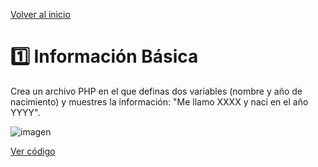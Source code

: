 [Volver al inicio](https://github.com/LoganNDE/Ejercicios-PHP/tree/main/1-Ejercicios/#readme)
# 1️⃣ Información Básica

Crea un archivo PHP en el que definas dos variables (nombre y año de nacimiento) y muestres la información: "Me llamo XXXX y nací en el año YYYY".

![imagen](https://github.com/user-attachments/assets/bff752d4-0b50-4a09-a4b6-88e850b20ff9)

[Ver código](https://github.com/LoganNDE/Ejercicios-PHP/tree/main/1-Ejercicios/informacionBásica/info_basica.php)
